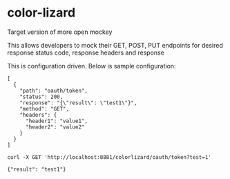 # color-lizard


Target version of more open mockey

This allows developers to mock their GET, POST, PUT endpoints for desired response status code, response headers and response

This is configuration driven. Below is sample configuration:

  


```
[
  {
    "path": "oauth/token",
    "status": 200,
    "response": "{\"result\": \"test1\"}", 
    "method": "GET", 
    "headers": {
      "header1": "value1",
      "header2": "value2"
    }
  }
]
```

```
curl -X GET 'http://localhost:8881/colorlizard/oauth/token?test=1'

{"result": "test1"}
```